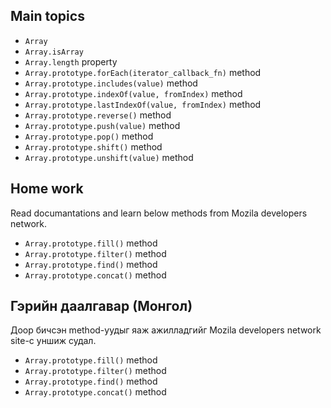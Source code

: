 
## Main topics

* `Array`
* `Array.isArray`
* `Array.length` property
* `Array.prototype.forEach(iterator_callback_fn)` method
* `Array.prototype.includes(value)` method
* `Array.prototype.indexOf(value, fromIndex)` method
* `Array.prototype.lastIndexOf(value, fromIndex)` method
* `Array.prototype.reverse()` method
* `Array.prototype.push(value)` method
* `Array.prototype.pop()` method
* `Array.prototype.shift()` method
* `Array.prototype.unshift(value)` method

## Home work
Read documantations and learn below methods from Mozila developers network.

* `Array.prototype.fill()` method
* `Array.prototype.filter()` method
* `Array.prototype.find()` method
* `Array.prototype.concat()` method

## Гэрийн даалгавар (Монгол)
Доор бичсэн method-уудыг яаж ажилладгийг Mozila developers network site-с уншиж судал.

* `Array.prototype.fill()` method
* `Array.prototype.filter()` method
* `Array.prototype.find()` method
* `Array.prototype.concat()` method
